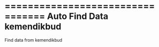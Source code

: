 =================================
Auto Find Data kemendikbud
=================================

Find data from kemendikbud 
